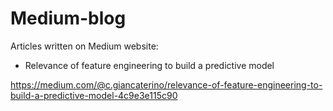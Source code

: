 # Medium-blog
Articles written on Medium website:

- Relevance of feature engineering to build a predictive model 

https://medium.com/@c.giancaterino/relevance-of-feature-engineering-to-build-a-predictive-model-4c9e3e115c90
